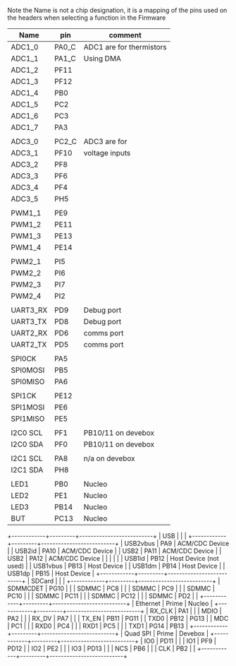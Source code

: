 Note the Name is not a chip designation, it is a mapping of the
pins used on the headers when selecting a function in the Firmware


| Name       | pin     | comment                  |
| ---------- | ------- | ------------------------ |
| ADC1_0     | PA0_C   | ADC1 are for thermistors |
| ADC1_1     | PA1_C   | Using DMA                |
| ADC1_2     | PF11    |                          |
| ADC1_3     | PF12    |                          |
| ADC1_4     | PB0     |                          |
| ADC1_5     | PC2     |                          |
| ADC1_6     | PC3     |                          |
| ADC1_7     | PA3     |                          |
|            |         |                          |
| ADC3_0     | PC2_C   | ADC3 are for             |
| ADC3_1     | PF10    | voltage inputs           |
| ADC3_2     | PF8     |                          |
| ADC3_3     | PF6     |                          |
| ADC3_4     | PF4     |                          |
| ADC3_5     | PH5     |                          |
|            |         |                          |
| PWM1_1     | PE9     |                          |
| PWM1_2     | PE11    |                          |
| PWM1_3     | PE13    |                          |
| PWM1_4     | PE14    |                          |
|            |         |                          |
| PWM2_1     | PI5     |                          |
| PWM2_2     | PI6     |                          |
| PWM2_3     | PI7     |                          |
| PWM2_4     | PI2     |                          |
|            |         |                          |
| UART3_RX   | PD9     | Debug port               |
| UART3_TX   | PD8     | Debug port               |
| UART2_RX   | PD6     | comms port               |
| UART2_TX   | PD5     | comms port               |
|            |         |                          |
| SPI0CK     | PA5     |                          |
| SPI0MOSI   | PB5     |                          |
| SPI0MISO   | PA6     |                          |
|            |         |                          |
| SPI1CK     | PE12    |                          |
| SPI1MOSI   | PE6     |                          |
| SPI1MISO   | PE5     |                          |
|            |         |                          |
| I2C0 SCL   | PF1     | PB10/11 on devebox       |
| I2C0 SDA   | PF0     | PB10/11 on devebox       |
|            |         |                          |
| I2C1 SCL   | PA8     | n/a on devebox           |
| I2C1 SDA   | PH8     |                          |
|            |         |                          |
| LED1       | PB0     | Nucleo                   |
| LED2       | PE1     | Nucleo                   |
| LED3       | PB14    | Nucleo                   |
| BUT        | PC13    | Nucleo                   |
+------------+---------+--------------------------+
| USB        |         |                          |
+------------+---------+--------------------------+
| USB2vbus   | PA9     | ACM/CDC Device           |
| USB2id     | PA10    | ACM/CDC Device           |
| USB2       | PA11    | ACM/CDC Device           |
| USB2       | PA12    | ACM/CDC Device           |
|            |         |                          |
| USB1id     | PB12    | Host Device (not used)   |
| USB1vbus   | PB13    | Host Device              |
| USB1dm     | PB14    | Host Device              |
| USB1dp     | PB15    | Host Device              |
+------------+---------+--------------------------+
| SDCard     |         |                          |
+------------+---------+--------------------------+
| SDMMCDET   | PG10    |                          |
| SDMMC      | PC8     |                          |
| SDMMC      | PC9     |                          |
| SDMMC      | PC10    |                          |
| SDMMC      | PC11    |                          |
| SDMMC      | PC12    |                          |
| SDMMC      | PD2     |                          |
+------------+---------+--------------------------+
| Ethernet   | Prime   | Nucleo                   |
+------------+---------+--------------------------+
| RX_CLK     | PA1     |                          |
| MDIO       | PA2     |                          |
| RX_DV      | PA7     |                          |
| TX_EN      | PB11    | PG11                     |
| TXD0       | PB12    | PG13                     |
| MDC        | PC1     |                          |
| RXD0       | PC4     |                          |
| RXD1       | PC5     |                          |
| TXD1       | PG14    | PB13                     |
+------------+---------+--------------------------+
| Quad SPI   | Prime   | Devebox                  |
+------------+---------+--------------------------+
| IO0        | PD11    |                          |
| IO1        | PF9     | PD12                     |
| IO2        | PE2     |                          |
| IO3        | PD13    |                          |
| NCS        | PB6     |                          |
| CLK        | PB2     |                          |
+------------+---------+--------------------------+
